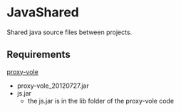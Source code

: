 JavaShared
========

Shared java source files between projects.

## Requirements
[proxy-vole](https://code.google.com/p/proxy-vole/)
*  proxy-vole_20120727.jar
*  js.jar
	* the js.jar is in the lib folder of the proxy-vole code